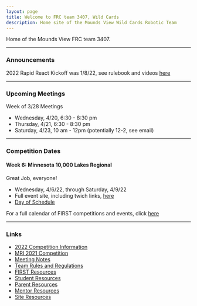 ```yaml
---
layout: page
title: Welcome to FRC team 3407, Wild Cards
description: Home site of the Mounds View Wild Cards Robotic Team
---
```


Home of the Mounds View FRC team 3407. 

---
### Announcements

2022 Rapid React Kickoff was 1/8/22, see rulebook and videos [here](pages/2022Competition.html)

---
### Upcoming Meetings

Week of 3/28 Meetings

- Wednesday, 4/20, 6:30 - 8:30 pm
- Thursday, 4/21, 6:30 - 8:30 pm
- Saturday, 4/23, 10 am - 12pm (potentially 12-2, see email)

---
### Competition Dates

#### Week 6: Minnesota 10,000 Lakes Regional

Great Job, everyone! 

- Wednesday, 4/6/22,  through Saturday, 4/9/22
- Full event site, including twich links, [here](https://frc-events.firstinspires.org/2022/MNMI)
- [Day of Schedule](https://firstuppermidwest.org/minneapolis-regionals/minneapolis-schedule/)

For a full calendar of FIRST competitions and events, click [here](https://www.firstinspires.org/robotics/frc/calendar)

---
### Links
- [2022 Competition Information](pages/2022Competition.html)
- [MRI 2021 Competition](pages/2021MRI.html)
- [Meeting Notes](pages/meetingnotes.html)
- [Team Rules and Regulations](pages/rules.html)
- [FIRST Resources](pages/firstoverview.html)
- [Student Resources](pages/studentresources.html)
- [Parent Resources](pages/parentresources.html)
- [Mentor Resources](pages/mentorresources.html)
- [Site Resources](pages/siteresources.html)
